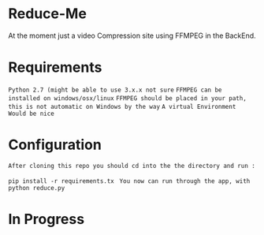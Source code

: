 # Reduce-Me
At the moment just a video Compression site using FFMPEG in the BackEnd.

# Requirements
 ```Python 2.7 (might be able to use 3.x.x not sure```
 ```FFMPEG can be installed on windows/osx/linux```
 ```FFMPEG should be placed in your path, this is not automatic on Windows by the way```
 ``` A virtual Environment Would be nice ```
 
 # Configuration
```After cloning this repo you should cd into the the directory and run :```

``` pip install -r requirements.tx ```
``` You now can run through the app, with python reduce.py```

# In Progress
